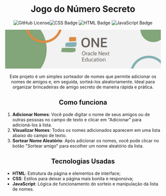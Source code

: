 <h1 align="center"> Jogo do Número Secreto </h1>
<p align="center"><img alt="GitHub License" src="https://img.shields.io/github/license/kevenscharttz/jogo-do-amigo-secreto"><img src="https://img.shields.io/badge/CSS-563d7c?&style=flat&logo=css3&logoColor=white" alt="CSS Badge">
<img src="https://img.shields.io/badge/HTML-e34c26?style=flat&logo=html5&logoColor=white" alt="HTML Badge">
<img src="https://img.shields.io/badge/JavaScript-323330?style=flat&logo=javascript&logoColor=F7DF1E" alt="JavaScript Badge"></p>

<img src="./assets/banner.png" alt="banner alura one">

<p align="center">Este projeto é um simples sorteador de nomes que permite adicionar os nomes de amigos e, em seguida, sorteá-los aleatoriamente. Ideal para organizar brincadeiras de amigo secreto de maneira rápida e prática.</p>

<h2 align="center">Como funciona</h2>

1. **Adicionar Nomes**: Você pode digitar o nome de seus amigos ou de outras pessoas no campo de texto e clicar em "Adicionar" para adicioná-los à lista.
2. **Visualizar Nomes**: Todos os nomes adicionados aparecem em uma lista abaixo do campo de texto.
3. **Sortear Nome Aleatório**: Após adicionar os nomes, você pode clicar no botão "Sortear amigo" para escolher um nome aleatório da lista.

<h2 align="center">Tecnologias Usadas</h2>

- **HTML**: Estrutura da página e elementos de interface;
- **CSS**: Estilos para deixar a página mais bonita e responsiva;
- **JavaScript**: Lógica de funcionamento do sorteio e manipulação da lista de nomes.
